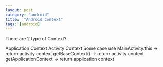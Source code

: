 ```yaml
---
layout: post
category: "android"
title:  "Android Context"
tags: [android]
---
```

There are 2 type of Context?

Application Context
Activity Context
Some case use
MainActivity.this -> return activity context
getBaseContext() -> return activity context
getApplicationContext -> return application context